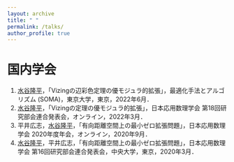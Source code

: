 ```yaml
---
layout: archive
title: " "
permalink: /talks/
author_profile: true
---
```


国内学会
======
1. <ins>水谷隆平</ins>，「Vizingの辺彩色定理の優モジュラ的拡張」，最適化手法とアルゴリズム (SOMA)，東京大学，東京，2022年6月．
1. <ins>水谷隆平</ins>，「Vizingの定理の優モジュラ的拡張」，日本応用数理学会 第18回研究部会連合発表会，オンライン，2022年3月．
1. 平井広志，<ins>水谷隆平</ins>，「有向距離空間上の最小ゼロ拡張問題」，日本応用数理学会 2020年度年会，オンライン，2020年9月．
1. <ins>水谷隆平</ins>，平井広志，「有向距離空間上の最小ゼロ拡張問題」，日本応用数理学会 第16回研究部会連合発表会，中央大学，東京，2020年3月．
